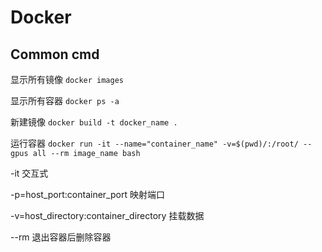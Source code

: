 # Docker

## Common cmd

显示所有镜像
`docker images`

显示所有容器
`docker ps -a`

新建镜像
`docker build -t docker_name .`

运行容器
`docker run -it --name="container_name" -v=$(pwd)/:/root/ --gpus all --rm image_name bash`

-it 交互式

-p=host_port:container_port 映射端口

-v=host_directory:container_directory 挂载数据

--rm 退出容器后删除容器
